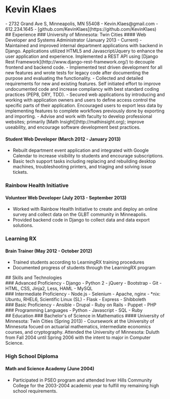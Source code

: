 <div class='container'>

# Kevin Klaes
<div id='contact'>
- 2732 Grand Ave S, Minneapolis, MN 55408
- Kevin.Klaes@gmail.com
- 612.234.1645
- [github.com/KevinKlaes](https://github.com/KevinKlaes)
</div>

<div class='row' id='experience'>
## Experience
### University of Minnesota: Twin Cities
#### Web Developer and Systems Administrator (January 2013 - Current)
- Maintained and improved internal department applications with backend in Django. Applications utilized HTML5 and Javascript/Jquery to enhance the user application and experience. Implemented a REST API using [Django Rest Framework](http://www.django-rest-framework.org/) to decouple frontend and backend code.
- Implemented test driven development for all new features and wrote tests for legacy code after documenting the purpose and evaluating the functionality.
- Collected and detailed requirements for new and existing features. Self initiated effort to improve undocumented code and increase compliancy with best standard coding practices (PEP8, DRY, TDD). 
- Secured web applications by introducing and working with application owners and users to define access control the specific parts of their application. Encouraged users to export less data by implementing features to complete workflows previously done by exporting and importing.
- Advise and work with faculty to develop professional websites; primarily [Math Insight](http://mathinsight.org); improve useability, and encourage software development best practices.

#### Student Web Developer (March 2012 - January 2013)
- Rebuilt department event application and integrated with Google Calendar to increase visibility to students and encourage subscriptions.
- Basic tech support tasks including replacing and rebuilding desktop machines, troubleshooting printers, and triaging and solving issue tickets.

### Rainbow Health Initiative
#### Volunteer Web Developer (July 2013 - September 2013)
- Worked with Rainbow Health Initiative to create and deploy an online survey and collect data on the GLBT community in Minneapolis.
- Provided backend code in Django to collect data and data export solutions.

### Learning RX
#### Brain Trainer (May 2012 - October 2012)
- Trained students according to LearningRX training procedures 
- Documented progress of students through the LearningRX program
</div>

<div id='skills' class='row'>
## Skills and Technologies
<div id='advanced' class='proficiency col-xs-12 col-lg-6'>
### Advanced Proficiency
- Django
- Python 2
- jQuery
- Bootstrap
- Git
- HTML, CSS, Jinja2, Less, HAML
- MySQL
</div>

<div id='intermediate' class='proficiency col-xs-12 col-lg-6'>
### Intermediate Proficiency
- Node.js
- Selenium
- Apache, nginx
- *nix: Ubuntu, RHEL6, Scientific Linux (SL)
- Flask
- Express
- Shibboleth
</div>

<div id='basic' class='proficiency col-xs-12 col-lg-6'>
### Basic Proficiency
- Ansible
- Drupal
- Ruby on Rails
- Puppet
- PHP
</div>

<div id='programming-languages' class='proficiency col-xs-12 col-lg-6'>
### Programming Languages
- Python
- Javascript
- SQL
- Ruby
</div>
</div>

<div id='education' class='row'>
## Education
### Bachelor's of Science in Mathematics 
#### University of Minnesota: Twin Cities (Spring 2013)
- Coursework at the University of Minnesota focued on actuarial mathematics, intermediate economics courses, and cryptography. Attended the University of Minnesota: Duluth from Fall 2004 until Spring 2006 with the intent to major in Computer Science.

### High School Diploma
#### Math and Science Academy (June 2004)
- Participated in PSEO program and attended Inver Hills Community College for the 2003-2004 academic year to fulfill my remaining high school requirements.
</div>

</div>

